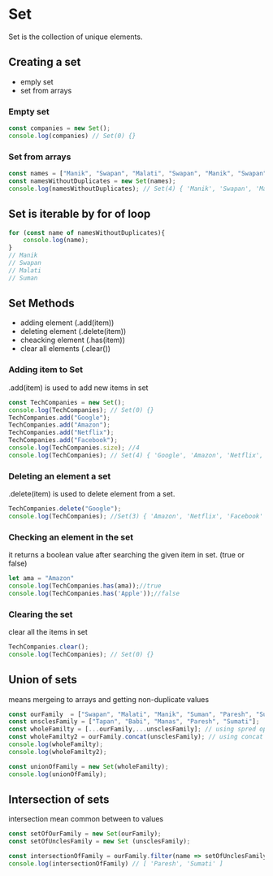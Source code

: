 # Set
Set is the collection of unique elements.

## Creating a set
- emply set
- set from arrays

### Empty set
```js
const companies = new Set();
console.log(companies) // Set(0) {}
```
### Set from arrays
```js
const names = ["Manik", "Swapan", "Malati", "Swapan", "Manik", "Swapan",   "Suman", ];
const namesWithoutDuplicates = new Set(names);
console.log(namesWithoutDuplicates); // Set(4) { 'Manik', 'Swapan', 'Malati', 'Suman' }
```

## Set is iterable by for of loop
```js
for (const name of namesWithoutDuplicates){
    console.log(name);
}
// Manik
// Swapan
// Malati
// Suman
```
## Set Methods
- adding element (.add(item))
- deleting element (.delete(item))
- cheacking element (.has(item))
- clear all elements (.clear())

### Adding item to Set
.add(item) is used to add new items in set
```js
const TechCompanies = new Set();
console.log(TechCompanies); // Set(0) {}
TechCompanies.add("Google");
TechCompanies.add("Amazon");
TechCompanies.add("Netflix");
TechCompanies.add("Facebook");
console.log(TechCompanies.size); //4
console.log(TechCompanies); // Set(4) { 'Google', 'Amazon', 'Netflix', 'Facebook' }
```

###  Deleting an element a set
.delete(item) is used to delete element from a set.
```js
TechCompanies.delete("Google");
console.log(TechCompanies); //Set(3) { 'Amazon', 'Netflix', 'Facebook' }
```

### Checking an element in the set
it returns a boolean value after searching the given item in set. (true or false)
```js
let ama = "Amazon"
console.log(TechCompanies.has(ama));//true
console.log(TechCompanies.has('Apple'));//false
```
### Clearing the set
clear all the items in set
```js
TechCompanies.clear();
console.log(TechCompanies); // Set(0) {}
```

## Union of sets
means mergeing to arrays and getting non-duplicate values
```js
const ourFamily  = ["Swapan", "Malati", "Manik", "Suman", "Paresh", "Sumati"];
const unsclesFamily = ["Tapan", "Babi", "Manas", "Paresh", "Sumati"];
const wholeFamilty = [...ourFamily,...unsclesFamily]; // using spred operator
const wholeFamilty2 = ourFamily.concat(unsclesFamily); // using concat
console.log(wholeFamilty);
console.log(wholeFamilty2);

const unionOfFamily = new Set(wholeFamilty);
console.log(unionOfFamily);
```

## Intersection of sets
intersection mean common between  to values
```js
const setOfOurFamily = new Set(ourFamily);
const setOfUnclesFamily = new Set (unsclesFamily);

const intersectionOfFamily = ourFamily.filter(name => setOfUnclesFamily.has(name));
console.log(intersectionOfFamily) // [ 'Paresh', 'Sumati' ]
```


